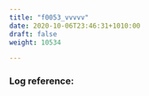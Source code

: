```yaml
---
title: "f0053_vvvvv"
date: 2020-10-06T23:46:31+1010:00
draft: false
weight: 10534

---
```


### Log reference: <no value>

```
